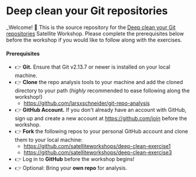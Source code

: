 
# Deep clean your Git repositories

_Welcome! :wave: This is the source repository for the [Deep clean your Git repositories](https://githubsatellite.com/workshops/#deep-clean-your-git-repositories) Satellite Workshop. Please complete the prerequisites below before the workshop if you would like to follow along with the exercises.

#### Prerequisites

- :point_right: **Git.** Ensure that Git v2.13.7 or newer is installed on your local machine.
- :point_right: **Clone** the repo analysis tools to your machine and add the cloned directory to your path (*highly* recommended to ease following along the workshop!) 
  - https://github.com/larsxschneider/git-repo-analysis
- :point_right: **GitHub Account.** If you don't already have an account with GitHub, sign up and create a new account at https://github.com/join before the workshop.
- :point_right: **Fork** the following repos to your personal GitHub account and clone them to your local machine:
  - https://github.com/satelliteworkshops/deep-clean-exercise1
  - https://github.com/satelliteworkshops/deep-clean-exercise3
- :point_right: Log in to **GitHub** before the workshop begins!
- :point_right: Optional: Bring your **own repo** for analysis.
